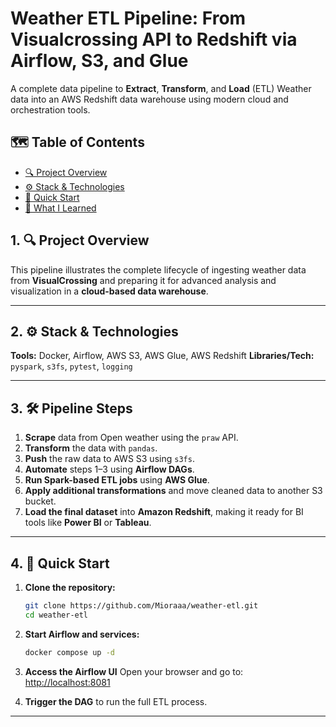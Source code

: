 # Weather ETL Pipeline: From Visualcrossing API to Redshift via Airflow, S3, and Glue

A complete data pipeline to **Extract**, **Transform**, and **Load** (ETL) Weather data into an AWS Redshift data warehouse using modern cloud and orchestration tools.

## 🗺️ Table of Contents

* [🔍 Project Overview](#ProjectOverview)
* [⚙️ Stack & Technologies](#StackTechnologies)
* [🚀 Quick Start](#QuickStart)
* [📘 What I Learned](#WhatILearned)

##  1. <a name='ProjectOverview'></a>🔍 Project Overview

This pipeline illustrates the complete lifecycle of ingesting weather data from **VisualCrossing** and preparing it for advanced analysis and visualization in a **cloud-based data warehouse**.

---

##  2. <a name='StackTechnologies'></a>⚙️ Stack & Technologies

**Tools:** Docker, Airflow, AWS S3, AWS Glue, AWS Redshift
**Libraries/Tech:** `pyspark`, `s3fs`, `pytest`, `logging`

---

##  3. <a name='PipelineSteps'></a>🛠️ Pipeline Steps

1. **Scrape** data from Open weather using the `praw` API.
2. **Transform** the data with `pandas`.
3. **Push** the raw data to AWS S3 using `s3fs`.
4. **Automate** steps 1–3 using **Airflow DAGs**.
5. **Run Spark-based ETL jobs** using **AWS Glue**.
6. **Apply additional transformations** and move cleaned data to another S3 bucket.
7. **Load the final dataset** into **Amazon Redshift**, making it ready for BI tools like **Power BI** or **Tableau**.

---

##  4. <a name='QuickStart'></a>🚀 Quick Start

1. **Clone the repository:**

   ```bash
   git clone https://github.com/Mioraaa/weather-etl.git
   cd weather-etl
   ```

2. **Start Airflow and services:**

   ```bash
   docker compose up -d
   ```

6. **Access the Airflow UI**
   Open your browser and go to: [http://localhost:8081](http://localhost:8081)

7. **Trigger the DAG** to run the full ETL process.

---
